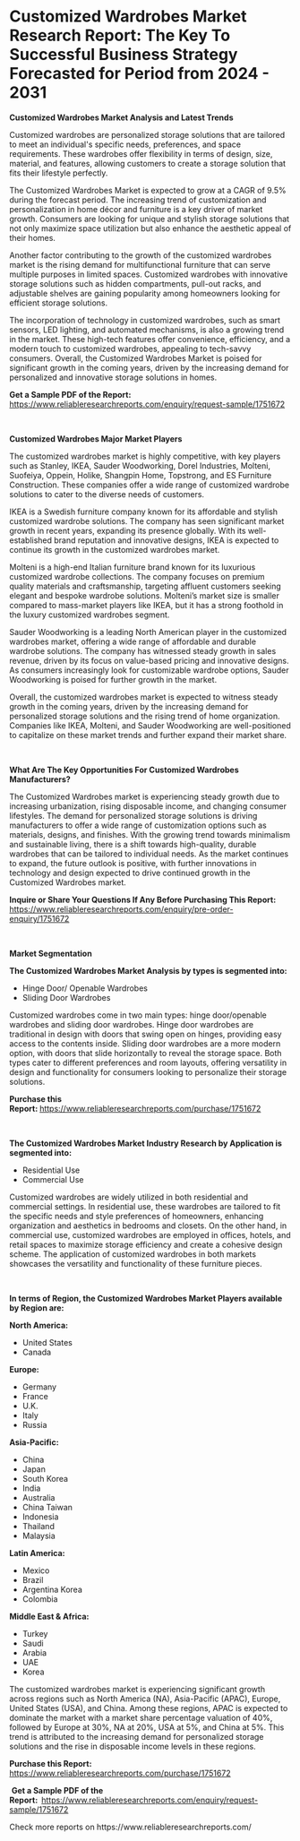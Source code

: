<p><h1>Customized Wardrobes Market Research Report: The Key To Successful Business Strategy Forecasted for Period from 2024 - 2031</h1></p><p><strong>Customized Wardrobes Market Analysis and Latest Trends</strong></p>
<p><p>Customized wardrobes are personalized storage solutions that are tailored to meet an individual's specific needs, preferences, and space requirements. These wardrobes offer flexibility in terms of design, size, material, and features, allowing customers to create a storage solution that fits their lifestyle perfectly.</p><p>The Customized Wardrobes Market is expected to grow at a CAGR of 9.5% during the forecast period. The increasing trend of customization and personalization in home décor and furniture is a key driver of market growth. Consumers are looking for unique and stylish storage solutions that not only maximize space utilization but also enhance the aesthetic appeal of their homes.</p><p>Another factor contributing to the growth of the customized wardrobes market is the rising demand for multifunctional furniture that can serve multiple purposes in limited spaces. Customized wardrobes with innovative storage solutions such as hidden compartments, pull-out racks, and adjustable shelves are gaining popularity among homeowners looking for efficient storage solutions.</p><p>The incorporation of technology in customized wardrobes, such as smart sensors, LED lighting, and automated mechanisms, is also a growing trend in the market. These high-tech features offer convenience, efficiency, and a modern touch to customized wardrobes, appealing to tech-savvy consumers. Overall, the Customized Wardrobes Market is poised for significant growth in the coming years, driven by the increasing demand for personalized and innovative storage solutions in homes.</p></p>
<p><strong>Get a Sample PDF of the Report:&nbsp;</strong> <a href="https://www.reliableresearchreports.com/enquiry/request-sample/1751672">https://www.reliableresearchreports.com/enquiry/request-sample/1751672</a></p>
<p>&nbsp;</p>
<p><strong>Customized Wardrobes Major Market Players</strong></p>
<p><p>The customized wardrobes market is highly competitive, with key players such as Stanley, IKEA, Sauder Woodworking, Dorel Industries, Molteni, Suofeiya, Oppein, Holike, Shangpin Home, Topstrong, and ES Furniture Construction. These companies offer a wide range of customized wardrobe solutions to cater to the diverse needs of customers.</p><p>IKEA is a Swedish furniture company known for its affordable and stylish customized wardrobe solutions. The company has seen significant market growth in recent years, expanding its presence globally. With its well-established brand reputation and innovative designs, IKEA is expected to continue its growth in the customized wardrobes market.</p><p>Molteni is a high-end Italian furniture brand known for its luxurious customized wardrobe collections. The company focuses on premium quality materials and craftsmanship, targeting affluent customers seeking elegant and bespoke wardrobe solutions. Molteni’s market size is smaller compared to mass-market players like IKEA, but it has a strong foothold in the luxury customized wardrobes segment.</p><p>Sauder Woodworking is a leading North American player in the customized wardrobes market, offering a wide range of affordable and durable wardrobe solutions. The company has witnessed steady growth in sales revenue, driven by its focus on value-based pricing and innovative designs. As consumers increasingly look for customizable wardrobe options, Sauder Woodworking is poised for further growth in the market.</p><p>Overall, the customized wardrobes market is expected to witness steady growth in the coming years, driven by the increasing demand for personalized storage solutions and the rising trend of home organization. Companies like IKEA, Molteni, and Sauder Woodworking are well-positioned to capitalize on these market trends and further expand their market share.</p></p>
<p>&nbsp;</p>
<p><strong>What Are The Key Opportunities For Customized Wardrobes Manufacturers?</strong></p>
<p><p>The Customized Wardrobes market is experiencing steady growth due to increasing urbanization, rising disposable income, and changing consumer lifestyles. The demand for personalized storage solutions is driving manufacturers to offer a wide range of customization options such as materials, designs, and finishes. With the growing trend towards minimalism and sustainable living, there is a shift towards high-quality, durable wardrobes that can be tailored to individual needs. As the market continues to expand, the future outlook is positive, with further innovations in technology and design expected to drive continued growth in the Customized Wardrobes market.</p></p>
<p><strong>Inquire or Share Your Questions If Any Before Purchasing This Report:</strong> <a href="https://www.reliableresearchreports.com/enquiry/pre-order-enquiry/1751672">https://www.reliableresearchreports.com/enquiry/pre-order-enquiry/1751672</a></p>
<p>&nbsp;</p>
<p><strong>Market Segmentation</strong></p>
<p><strong>The Customized Wardrobes Market Analysis by types is segmented into:</strong></p>
<p><ul><li>Hinge Door/ Openable Wardrobes</li><li>Sliding Door Wardrobes</li></ul></p>
<p><p>Customized wardrobes come in two main types: hinge door/openable wardrobes and sliding door wardrobes. Hinge door wardrobes are traditional in design with doors that swing open on hinges, providing easy access to the contents inside. Sliding door wardrobes are a more modern option, with doors that slide horizontally to reveal the storage space. Both types cater to different preferences and room layouts, offering versatility in design and functionality for consumers looking to personalize their storage solutions.</p></p>
<p><strong>Purchase this Report:&nbsp;</strong><a href="https://www.reliableresearchreports.com/purchase/1751672">https://www.reliableresearchreports.com/purchase/1751672</a></p>
<p>&nbsp;</p>
<p><strong>The Customized Wardrobes Market Industry Research by Application is segmented into:</strong></p>
<p><ul><li>Residential Use</li><li>Commercial Use</li></ul></p>
<p><p>Customized wardrobes are widely utilized in both residential and commercial settings. In residential use, these wardrobes are tailored to fit the specific needs and style preferences of homeowners, enhancing organization and aesthetics in bedrooms and closets. On the other hand, in commercial use, customized wardrobes are employed in offices, hotels, and retail spaces to maximize storage efficiency and create a cohesive design scheme. The application of customized wardrobes in both markets showcases the versatility and functionality of these furniture pieces.</p></p>
<p>&nbsp;</p>
<p><strong>In terms of Region, the Customized Wardrobes Market Players available by Region are:</strong></p>
<p>
    <p> <strong> North America: </strong>
        <ul>
            <li>United States</li>
            <li>Canada</li>
        </ul>
        </p> 
    <p> <strong> Europe: </strong>
        <ul>
            <li>Germany</li>
            <li>France</li>
            <li>U.K.</li>
            <li>Italy</li>
            <li>Russia</li>
        </ul>
        </p> 
    <p> <strong> Asia-Pacific: </strong>
        <ul>
            <li>China</li>
            <li>Japan</li>
            <li>South Korea</li>
            <li>India</li>
            <li>Australia</li>
            <li>China Taiwan</li>
            <li>Indonesia</li>
            <li>Thailand</li>
            <li>Malaysia</li>
        </ul>
        </p> 
    <p> <strong> Latin America: </strong>
        <ul>
            <li>Mexico</li>
            <li>Brazil</li>
            <li>Argentina Korea</li>
            <li>Colombia</li>
        </ul>
        </p> 
    <p> <strong> Middle East & Africa: </strong>
        <ul>
            <li>Turkey</li>
            <li>Saudi</li>
            <li>Arabia</li>
            <li>UAE</li>
            <li>Korea</li>
        </ul>
    </p>
    </p>
<p><p>The customized wardrobes market is experiencing significant growth across regions such as North America (NA), Asia-Pacific (APAC), Europe, United States (USA), and China. Among these regions, APAC is expected to dominate the market with a market share percentage valuation of 40%, followed by Europe at 30%, NA at 20%, USA at 5%, and China at 5%. This trend is attributed to the increasing demand for personalized storage solutions and the rise in disposable income levels in these regions.</p></p>
<p><strong>Purchase this Report: </strong><a href="https://www.reliableresearchreports.com/purchase/1751672">https://www.reliableresearchreports.com/purchase/1751672</a></p>
<p>&nbsp;<strong>Get a Sample PDF of the Report:&nbsp;&nbsp;</strong><a href="https://www.reliableresearchreports.com/enquiry/request-sample/1751672">https://www.reliableresearchreports.com/enquiry/request-sample/1751672</a></p>
<p><strong></strong></p>
<p>Check more reports on https://www.reliableresearchreports.com/</p>